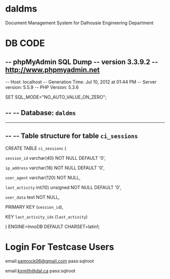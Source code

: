 daldms
======

Document Management System for Dalhousie Engineering Department

DB CODE
=======

-- phpMyAdmin SQL Dump
-- version 3.3.9.2
-- http://www.phpmyadmin.net
--
-- Host: localhost
-- Generation Time: Jul 10, 2012 at 01:44 PM
-- Server version: 5.5.9
-- PHP Version: 5.3.6

SET SQL_MODE="NO_AUTO_VALUE_ON_ZERO";

--
-- Database: `daldms`
--

-- --------------------------------------------------------

--
-- Table structure for table `ci_sessions`
--

CREATE TABLE `ci_sessions` (

  `session_id` varchar(40) NOT NULL DEFAULT '0',

  `ip_address` varchar(16) NOT NULL DEFAULT '0',

  `user_agent` varchar(120) NOT NULL,

  `last_activity` int(10) unsigned NOT NULL DEFAULT '0',

  `user_data` text NOT NULL,

  PRIMARY KEY (`session_id`),

  KEY `last_activity_idx` (`last_activity`)

) ENGINE=InnoDB DEFAULT CHARSET=latin1;

Login For Testcase Users
========================

email:samrock06@gmail.com
pass:sqlroot

email:ksmith@dal.ca
pass:sqlroot

